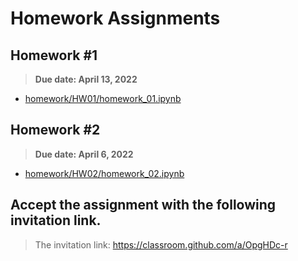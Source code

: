 # Homework Assignments

## Homework #1

> **Due date: April 13, 2022**

- [homework/HW01/homework_01.ipynb](./HW01/homework_01.ipynb)

## Homework #2

> **Due date: April 6, 2022**

- [homework/HW02/homework_02.ipynb](./HW02/homework_02.ipynb)


## Accept the assignment with the following invitation link.

> The invitation link: https://classroom.github.com/a/OpgHDc-r
